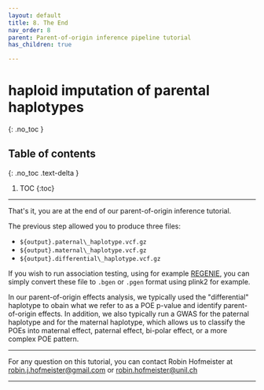```yaml
---
layout: default
title: 8. The End
nav_order: 8
parent: Parent-of-origin inference pipeline tutorial
has_children: true

---
```

# haploid imputation of parental haplotypes

{: .no_toc }

## Table of contents
{: .no_toc .text-delta }

1. TOC
{:toc}

---

That's it, you are at the end of our parent-of-origin inference tutorial.

The previous step allowed you to produce three files:
- `${output}.paternal\_haplotype.vcf.gz`
- `${output}.maternal\_haplotype.vcf.gz`
- `${output}.differential\_haplotype.vcf.gz`


If you wish to run association testing, using for example [REGENIE](https://rgcgithub.github.io/regenie/), you can simply convert these file to `.bgen` or `.pgen` format using plink2 for example.


In our parent-of-origin effects analysis, we typically used the "differential" haplotype to obain what we refer to as a POE p-value and identify parent-of-origin effects. In addition, we also typically run a GWAS for the paternal haplotype and for the maternal haplotype, which allows us to classify the POEs into maternal effect, paternal effect, bi-polar effect, or a more complex POE pattern.

---


For any question on this tutorial, you can contact Robin Hofmeister at robin.j.hofmeister@gmail.com or robin.hofmeister@unil.ch

---















